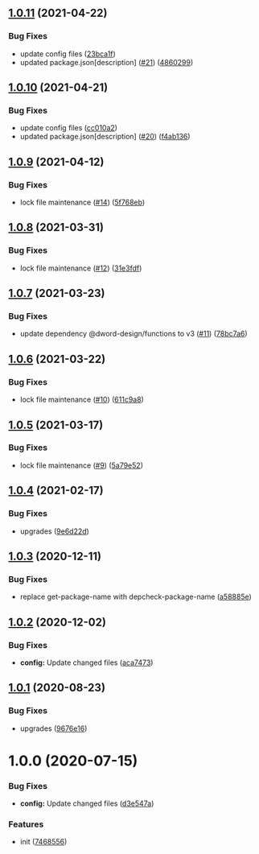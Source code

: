 ## [1.0.11](https://github.com/dword-design/nuxt-pouchdb/compare/v1.0.10...v1.0.11) (2021-04-22)


### Bug Fixes

* update config files ([23bca1f](https://github.com/dword-design/nuxt-pouchdb/commit/23bca1f897f6c528355993990a6783b1c4986427))
* updated package.json[description] ([#21](https://github.com/dword-design/nuxt-pouchdb/issues/21)) ([4860299](https://github.com/dword-design/nuxt-pouchdb/commit/4860299c44140691b15efee79015fca44848314c))

## [1.0.10](https://github.com/dword-design/nuxt-pouchdb/compare/v1.0.9...v1.0.10) (2021-04-21)


### Bug Fixes

* update config files ([cc010a2](https://github.com/dword-design/nuxt-pouchdb/commit/cc010a2d5b5752b5d087593cc7507e078c42faed))
* updated package.json[description] ([#20](https://github.com/dword-design/nuxt-pouchdb/issues/20)) ([f4ab136](https://github.com/dword-design/nuxt-pouchdb/commit/f4ab13694a4cee14ab19adab958da652aa5c7eac))

## [1.0.9](https://github.com/dword-design/nuxt-pouchdb/compare/v1.0.8...v1.0.9) (2021-04-12)


### Bug Fixes

* lock file maintenance ([#14](https://github.com/dword-design/nuxt-pouchdb/issues/14)) ([5f768eb](https://github.com/dword-design/nuxt-pouchdb/commit/5f768eb7841232f7a65fb930c84733f80f8eedd9))

## [1.0.8](https://github.com/dword-design/nuxt-pouchdb/compare/v1.0.7...v1.0.8) (2021-03-31)


### Bug Fixes

* lock file maintenance ([#12](https://github.com/dword-design/nuxt-pouchdb/issues/12)) ([31e3fdf](https://github.com/dword-design/nuxt-pouchdb/commit/31e3fdf867dfdd2270b841c02330b27b1f1d85ee))

## [1.0.7](https://github.com/dword-design/nuxt-pouchdb/compare/v1.0.6...v1.0.7) (2021-03-23)


### Bug Fixes

* update dependency @dword-design/functions to v3 ([#11](https://github.com/dword-design/nuxt-pouchdb/issues/11)) ([78bc7a6](https://github.com/dword-design/nuxt-pouchdb/commit/78bc7a66e478cec2cea7f8bb6067d46d88c202c6))

## [1.0.6](https://github.com/dword-design/nuxt-pouchdb/compare/v1.0.5...v1.0.6) (2021-03-22)


### Bug Fixes

* lock file maintenance ([#10](https://github.com/dword-design/nuxt-pouchdb/issues/10)) ([611c9a8](https://github.com/dword-design/nuxt-pouchdb/commit/611c9a88a0be59120479ed593fa8a707a26b8c0b))

## [1.0.5](https://github.com/dword-design/nuxt-pouchdb/compare/v1.0.4...v1.0.5) (2021-03-17)


### Bug Fixes

* lock file maintenance ([#9](https://github.com/dword-design/nuxt-pouchdb/issues/9)) ([5a79e52](https://github.com/dword-design/nuxt-pouchdb/commit/5a79e5248c9add99045cda291d1624ac0a68ae5c))

## [1.0.4](https://github.com/dword-design/nuxt-pouchdb/compare/v1.0.3...v1.0.4) (2021-02-17)


### Bug Fixes

* upgrades ([9e6d22d](https://github.com/dword-design/nuxt-pouchdb/commit/9e6d22dd8d4736ab42530cc3a5a34c591f60b4a8))

## [1.0.3](https://github.com/dword-design/nuxt-pouchdb/compare/v1.0.2...v1.0.3) (2020-12-11)


### Bug Fixes

* replace get-package-name with depcheck-package-name ([a58885e](https://github.com/dword-design/nuxt-pouchdb/commit/a58885e4cfce1a57786a9011b29a90aafdbdc723))

## [1.0.2](https://github.com/dword-design/nuxt-pouchdb/compare/v1.0.1...v1.0.2) (2020-12-02)


### Bug Fixes

* **config:** Update changed files ([aca7473](https://github.com/dword-design/nuxt-pouchdb/commit/aca74731000c780814f195c32e1d268c94ff2304))

## [1.0.1](https://github.com/dword-design/nuxt-pouchdb/compare/v1.0.0...v1.0.1) (2020-08-23)


### Bug Fixes

* upgrades ([9676e16](https://github.com/dword-design/nuxt-pouchdb/commit/9676e169b2ad9476474b7f0c8ca5d62d41eae046))

# 1.0.0 (2020-07-15)


### Bug Fixes

* **config:** Update changed files ([d3e547a](https://github.com/dword-design/nuxt-pouchdb/commit/d3e547afeae60a509f59ff5fc3886d71ea704c63))


### Features

* init ([7468556](https://github.com/dword-design/nuxt-pouchdb/commit/7468556374726e6175c98421099da261a26c3080))
